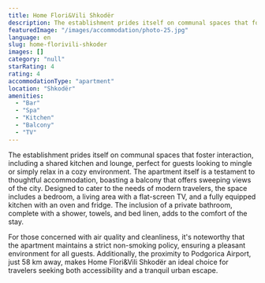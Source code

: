 ```yaml
---
title: Home Flori&Vili Shkodër
description: The establishment prides itself on communal spaces that foster interaction, including a shared kitchen and lounge, perfect for guests looking to mingle or simpl
featuredImage: "/images/accommodation/photo-25.jpg"
language: en
slug: home-florivili-shkoder
images: []
category: "null"
starRating: 4
rating: 4
accommodationType: "apartment"
location: "Shkodër"
amenities:
  - "Bar"
  - "Spa"
  - "Kitchen"
  - "Balcony"
  - "TV"
---
```


The establishment prides itself on communal spaces that foster interaction, including a shared kitchen and lounge, perfect for guests looking to mingle or simply relax in a cozy environment. The apartment itself is a testament to thoughtful accommodation, boasting a balcony that offers sweeping views of the city. Designed to cater to the needs of modern travelers, the space includes a bedroom, a living area with a flat-screen TV, and a fully equipped kitchen with an oven and fridge. The inclusion of a private bathroom, complete with a shower, towels, and bed linen, adds to the comfort of the stay.

For those concerned with air quality and cleanliness, it's noteworthy that the apartment maintains a strict non-smoking policy, ensuring a pleasant environment for all guests. Additionally, the proximity to Podgorica Airport, just 58 km away, makes Home Flori&Vili Shkodër an ideal choice for travelers seeking both accessibility and a tranquil urban escape.

